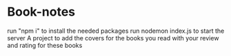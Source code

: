 # Book-notes
run "npm i" to install the needed packages
run nodemon index.js to start the server 
A project to add the covers for the books you read with your review and rating for these books
